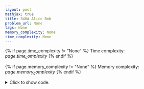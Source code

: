```yaml
---
layout: post
mathjax: true
title: 346A Alice Bob
problem_url: None
tags: None
memory_complexity: None
time_complexity: None
---
```




{% if page.time_complexity != "None" %}
Time complexity: ${{ page.time_complexity }}$
{% endif %}

{% if page.memory_complexity != "None" %}
Memory complexity: ${{ page.memory_complexity }}$
{% endif %}

<details>
<summary>
<p style="display:inline">Click to show code.</p>
</summary>
```cpp
{% raw %}
using namespace std;
int n;
int a[110];
int gcd(int a, int b) { return (b ? gcd(b, a % b) : a); }
int solve(void)
{
    sort(a, a + n);
    int ngcd = a[0];
    for (int i = 1; i < n; ++i)
    {
        ngcd = gcd(a[i], ngcd);
        if (ngcd == 1)
            break;
    }
    return ((a[n - 1] / ngcd) - n) % 2;
}
int main(void)
{
    cin >> n;
    for (int i = 0; i < n; ++i)
        cin >> a[i];
    cout << (solve() ? "Alice" : "Bob") << endl;
    return 0;
}

{% endraw %}
```
</details>

